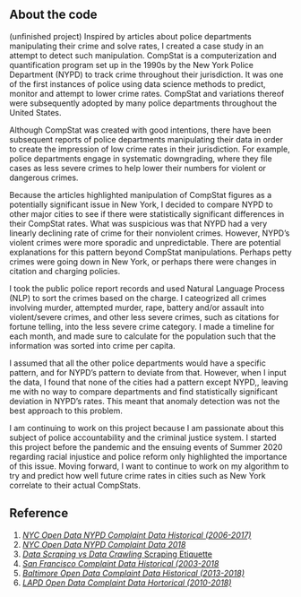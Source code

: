 ## About the code
(unfinished project)
Inspired by articles about police departments manipulating their crime and solve rates, I created a case study in an attempt to detect such manipulation. CompStat is a computerization and quantification program set up in the 1990s by the New York Police Department (NYPD) to track crime throughout their jurisdiction. It was one of the first instances of police using data science methods to predict, monitor and attempt to lower crime rates. CompStat and variations thereof were subsequently adopted by many police departments throughout the United States. 

Although CompStat was created with good intentions, there have been subsequent reports of police departments manipulating their data in order to create the impression of low crime rates in their jurisdiction. For example, police departments engage in systematic downgrading, where they file cases as less severe crimes to help lower their numbers for violent or dangerous crimes. 

Because the articles highlighted manipulation of CompStat figures as a potentially significant issue in New York, I decided to compare NYPD to other major cities to see if there were statistically significant differences in their CompStat rates. What was suspicious was that NYPD had a very linearly declining rate of crime for their nonviolent crimes. However, NYPD’s violent crimes were more sporadic and unpredictable. There are potential explanations for this pattern beyond CompStat manipulations. Perhaps petty crimes were going down in New York, or perhaps there were changes in citation and charging policies.  

I took the public police report records and used Natural Language Process (NLP) to sort the crimes based on the charge. I cateogrized all crimes involving murder, attempted murder, rape, battery and/or assault into violent/severe crimes, and other less severe crimes, such as citations for fortune telling, into the less severe crime category. I made a timeline for each month, and made sure to calculate for the population such that the information was sorted into crime per capita. 

I assumed that all the other police departments would have a specific pattern, and for NYPD’s pattern to deviate from that. However, when I input the data, I found that none of the cities had a pattern except NYPD,, leaving me with no way to compare departments and find statistically significant deviation in NYPD’s rates. This meant that anomaly detection was not the best approach to this problem. 

I am continuing to work on this project because I am passionate about this subject of police accountability and the criminal justice system. I started this project before the pandemic and the ensuing events of Summer 2020 regarding racial injustice and police reform only highlighted the importance of this issue. Moving forward, I want to continue to work on my algorithm to try and predict how well future crime rates in cities such as New York correlate to their actual CompStats. 


## Reference

1. [*NYC Open Data NYPD Complaint Data Historical (2006-2017)*](https://data.cityofnewyork.us/Public-Safety/NYPD-Complaint-Data-Historic/qgea-i56i)
2. [*NYC Open Data NYPD Complaint Data 2018*](https://data.cityofnewyork.us/Public-Safety/NYC-crime/qb7u-rbmr)
3. [*Data Scraping vs Data Crawling* Scraping Etiquette](https://www.datahen.com/data-scraping-vs-data-crawling/)
4. [*San Francisco Complaint Data Historical (2003-2018*](https://data.sfgov.org/Public-Safety/Police-Department-Incident-Reports-Historical-2003/tmnf-yvry)
5. [*Baltimore Open Data Complaint Data Historical (2013-2018)*](https://data.baltimorecity.gov/Public-Safety/Crimes-to-date-in-2013/3h27-ehp2)
6. [*LAPD Open Data Complaint Data Hortorical (2010-2018)*](https://data.lacity.org/A-Safe-City/Crime-Data-from-2010-to-Present/y8tr-7khq)


